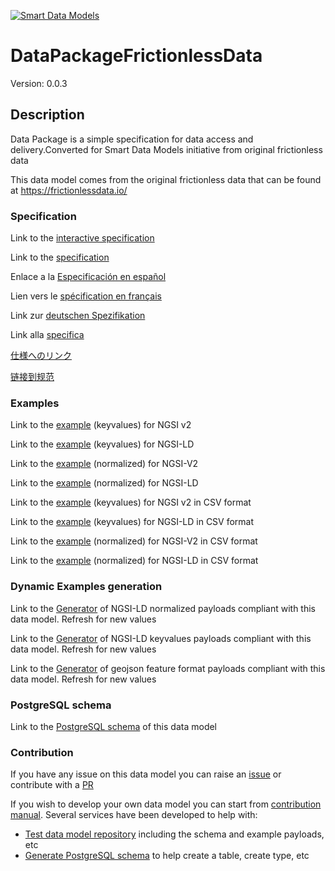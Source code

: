 [![Smart Data Models](https://smartdatamodels.org/wp-content/uploads/2022/01/SmartDataModels_logo.png "Logo")](https://smartdatamodels.org)
# DataPackageFrictionlessData
Version: 0.0.3

## Description 

Data Package is a simple specification for data access and delivery.Converted for Smart Data Models initiative from original frictionless data

This data model comes from the original frictionless data that can be found at https://frictionlessdata.io/
### Specification

Link to the [interactive specification](https://swagger.lab.fiware.org/?url=https://smart-data-models.github.io/dataModel.FrictionlessData/DataPackageFrictionlessData/swagger.yaml)

Link to the [specification](https://github.com/smart-data-models/dataModel.FrictionlessData/blob/master/DataPackageFrictionlessData/doc/spec.md)

Enlace a la [Especificación en español](https://github.com/smart-data-models/dataModel.FrictionlessData/blob/master/DataPackageFrictionlessData/doc/spec_ES.md)

Lien vers le [spécification en français](https://github.com/smart-data-models/dataModel.FrictionlessData/blob/master/DataPackageFrictionlessData/doc/spec_FR.md)

Link zur [deutschen Spezifikation](https://github.com/smart-data-models/dataModel.FrictionlessData/blob/master/DataPackageFrictionlessData/doc/spec_DE.md)

Link alla [specifica](https://github.com/smart-data-models/dataModel.FrictionlessData/blob/master/DataPackageFrictionlessData/doc/spec_IT.md)

[仕様へのリンク](https://github.com/smart-data-models/dataModel.FrictionlessData/blob/master/DataPackageFrictionlessData/doc/spec_JA.md)

[链接到规范](https://github.com/smart-data-models/dataModel.FrictionlessData/blob/master/DataPackageFrictionlessData/doc/spec_ZH.md)
### Examples

Link to the [example](https://smart-data-models.github.io/dataModel.FrictionlessData/DataPackageFrictionlessData/examples/example.json) (keyvalues) for NGSI v2

Link to the [example](https://smart-data-models.github.io/dataModel.FrictionlessData/DataPackageFrictionlessData/examples/example.jsonld) (keyvalues) for NGSI-LD

Link to the [example](https://smart-data-models.github.io/dataModel.FrictionlessData/DataPackageFrictionlessData/examples/example-normalized.json) (normalized) for NGSI-V2

Link to the [example](https://smart-data-models.github.io/dataModel.FrictionlessData/DataPackageFrictionlessData/examples/example-normalized.jsonld) (normalized) for NGSI-LD

Link to the [example](https://github.com/smart-data-models/dataModel.FrictionlessData/blob/master/DataPackageFrictionlessData/examples/example.json.csv) (keyvalues) for NGSI v2 in CSV format

Link to the [example](https://github.com/smart-data-models/dataModel.FrictionlessData/blob/master/DataPackageFrictionlessData/examples/example.jsonld.csv) (keyvalues) for NGSI-LD in CSV format

Link to the [example](https://github.com/smart-data-models/dataModel.FrictionlessData/blob/master/DataPackageFrictionlessData/examples/example-normalized.json.csv) (normalized) for NGSI-V2 in CSV format

Link to the [example](https://github.com/smart-data-models/dataModel.FrictionlessData/blob/master/DataPackageFrictionlessData/examples/example-normalized.jsonld.csv) (normalized) for NGSI-LD in CSV format
### Dynamic Examples generation

Link to the [Generator](https://smartdatamodels.org/extra/ngsi-ld_generator.php?schemaUrl=https://raw.githubusercontent.com/smart-data-models/dataModel.FrictionlessData/master/DataPackageFrictionlessData/schema.json&email=info@smartdatamodels.org) of NGSI-LD normalized payloads compliant with this data model. Refresh for new values

Link to the [Generator](https://smartdatamodels.org/extra/ngsi-ld_generator_keyvalues.php?schemaUrl=https://raw.githubusercontent.com/smart-data-models/dataModel.FrictionlessData/master/DataPackageFrictionlessData/schema.json&email=info@smartdatamodels.org) of NGSI-LD keyvalues payloads compliant with this data model. Refresh for new values

Link to the [Generator](https://smartdatamodels.org/extra/geojson_features_generator.php?schemaUrl=https://raw.githubusercontent.com/smart-data-models/dataModel.FrictionlessData/master/DataPackageFrictionlessData/schema.json&email=info@smartdatamodels.org) of geojson feature format payloads compliant with this data model. Refresh for new values
### PostgreSQL schema

Link to the [PostgreSQL schema](https://github.com/smart-data-models/dataModel.FrictionlessData/blob/master/DataPackageFrictionlessData/schema.sql) of this data model
### Contribution

 If you have any issue on this data model you can raise an [issue](https://github.com/smart-data-models/dataModel.FrictionlessData/issues)  or contribute with a [PR](https://github.com/smart-data-models/dataModel.FrictionlessData/pulls)

 If you wish to develop your own data model you can start from [contribution manual](https://bit.ly/contribution_manual). Several services have been developed to help with: 
 - [Test data model repository](https://smartdatamodels.org/index.php/data-models-contribution-api/) including the schema and example payloads, etc
 - [Generate PostgreSQL schema](https://smartdatamodels.org/index.php/sql-service/) to help create a table, create type, etc
